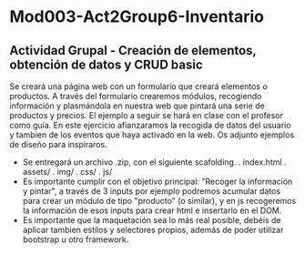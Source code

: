 # Mod003-Act2Group6-Inventario

## Actividad Grupal - Creación de elementos, obtención de datos y CRUD basic

Se creará una página web con un formulario que creará elementos o productos. A través del formulario crearemos módulos, recogiendo información y plasmándola en nuestra web que pintará una serie de productos y precios. El ejemplo a seguir se hará en clase con el profesor como guía. En este ejercicio afianzaramos la recogida de datos del usuario y tambien de los eventos que haya activado en la web. Os adjunto ejemplos de diseño para inspiraros.

- Se entregará un archivo .zip, con el siguiente scafolding.
.   index.html
.    assets/
          . img/
          . css/
          . js/
- Es importante cumplir con el objetivo principal: "Recoger la información y pintar", a través de 3 inputs por ejemplo podremos acumular datos para crear un módulo de tipo "producto" (o similar), y en js recogeremos la información de esos inputs para crear html e insertarlo en el DOM.
- Es importante que la maquetación sea lo más real posible, debéis de aplicar tambien estilos y selectores propios, además de poder utilizar bootstrap u otro framework.
